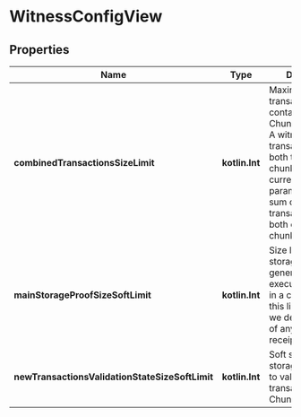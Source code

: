 
# WitnessConfigView

## Properties
| Name | Type | Description | Notes |
| ------------ | ------------- | ------------- | ------------- |
| **combinedTransactionsSizeLimit** | **kotlin.Int** | Maximum size of transactions contained inside ChunkStateWitness.  A witness contains transactions from both the previous chunk and the current one. This parameter limits the sum of sizes of transactions from both of those chunks. |  |
| **mainStorageProofSizeSoftLimit** | **kotlin.Int** | Size limit for storage proof generated while executing receipts in a chunk. After this limit is reached we defer execution of any new receipts. |  |
| **newTransactionsValidationStateSizeSoftLimit** | **kotlin.Int** | Soft size limit of storage proof used to validate new transactions in ChunkStateWitness. |  |



